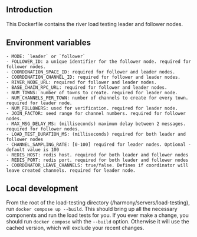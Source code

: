## Introduction

This Dockerfile contains the river load testing leader and follower nodes.

## Environment variables
    - MODE: `leader` or `follower`
    - FOLLOWER_ID: a unique identifier for the follower node. required for follower nodes.
    - COORDINATION_SPACE_ID: required for follower and leader nodes.
    - COORDINATION_CHANNEL_ID: required for follower and leader nodes.
    - RIVER_NODE_URL: required for follower and leader nodes.
    - BASE_CHAIN_RPC_URL: required for follower and leader nodes.
    - NUM_TOWNS: number of towns to create. required for leader node.
    - NUM_CHANNELS_PER_TOWN: number of channels to create for every town. required for leader node.
    - NUM_FOLLOWERS: used for verification. required for leader node.
    - JOIN_FACTOR: seed range for channel numbers. required for follower nodes.
    - MAX_MSG_DELAY_MS: (milliseconds) maximum delay between 2 messages. required for follower nodes.
    - LOAD_TEST_DURATION_MS: (milliseconds) required for both leader and follower nodes
    - CHANNEL_SAMPLING_RATE: [0-100] required for leader nodes. Optional - default value is 100
    - REDIS_HOST: redis host. required for both leader and follower nodes
    - REDIS_PORT: redis port. required for both leader and follower nodes
    - COORDINATOR_LEAVE_CHANNELS: true/false. Defines if coordinator will leave created channels. required for leader node.

## Local development

From the root of the load-testing directory (/harmony/servers/load-testing), run `docker compose up --build`. This should bring up all the necessary components and run the load tests for you. If you ever make a change, you should run `docker compose` with the `--build` option. Otherwise it will use the cached version, which will exclude your recent changes.